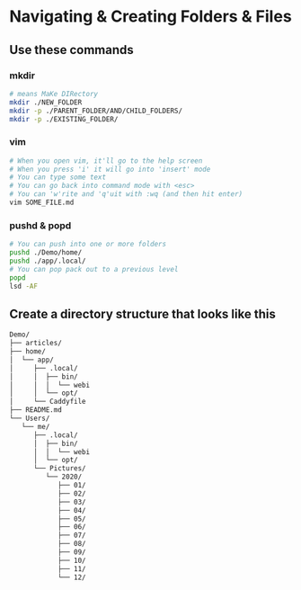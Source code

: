 # Navigating & Creating Folders & Files

## Use these commands

### mkdir

```bash
# means MaKe DIRectory
mkdir ./NEW_FOLDER
mkdir -p ./PARENT_FOLDER/AND/CHILD_FOLDERS/
mkdir -p ./EXISTING_FOLDER/
```

### vim

```bash
# When you open vim, it'll go to the help screen
# When you press 'i' it will go into 'insert' mode
# You can type some text
# You can go back into command mode with <esc>
# You can 'w'rite and 'q'uit with :wq (and then hit enter)
vim SOME_FILE.md
```

### pushd & popd

```bash
# You can push into one or more folders
pushd ./Demo/home/
pushd ./app/.local/
# You can pop pack out to a previous level
popd
lsd -AF
```

## Create a directory structure that looks like this

```txt
Demo/
├── articles/
├── home/
│  └── app/
│     ├── .local/
│     │  ├── bin/
│     │  │  └── webi
│     │  └── opt/
│     └── Caddyfile
├── README.md
└── Users/
   └── me/
      ├── .local/
      │  ├── bin/
      │  │  └── webi
      │  └── opt/
      └── Pictures/
         └── 2020/
            ├── 01/
            ├── 02/
            ├── 03/
            ├── 04/
            ├── 05/
            ├── 06/
            ├── 07/
            ├── 08/
            ├── 09/
            ├── 10/
            ├── 11/
            └── 12/
```
